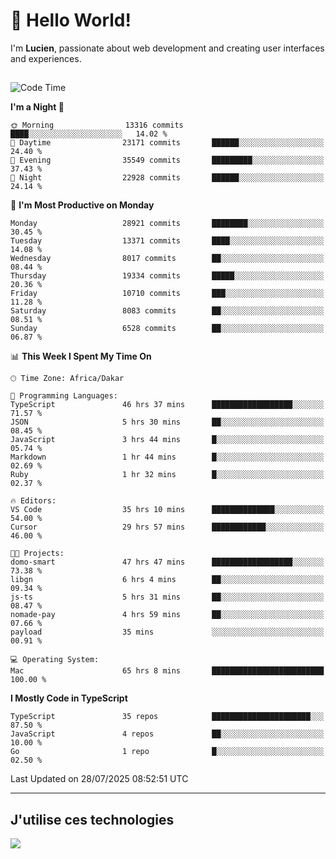 # 👋 Hello World!

I'm **Lucien**, passionate about web development and creating user interfaces and experiences.

##

<!--START_SECTION:waka-->
![Code Time](http://img.shields.io/badge/Code%20Time-3%2C528%20hrs%2044%20mins-blue)

**I'm a Night 🦉** 

```text
🌞 Morning                13316 commits       ████░░░░░░░░░░░░░░░░░░░░░   14.02 % 
🌆 Daytime                23171 commits       ██████░░░░░░░░░░░░░░░░░░░   24.40 % 
🌃 Evening                35549 commits       █████████░░░░░░░░░░░░░░░░   37.43 % 
🌙 Night                  22928 commits       ██████░░░░░░░░░░░░░░░░░░░   24.14 % 
```
📅 **I'm Most Productive on Monday** 

```text
Monday                   28921 commits       ████████░░░░░░░░░░░░░░░░░   30.45 % 
Tuesday                  13371 commits       ████░░░░░░░░░░░░░░░░░░░░░   14.08 % 
Wednesday                8017 commits        ██░░░░░░░░░░░░░░░░░░░░░░░   08.44 % 
Thursday                 19334 commits       █████░░░░░░░░░░░░░░░░░░░░   20.36 % 
Friday                   10710 commits       ███░░░░░░░░░░░░░░░░░░░░░░   11.28 % 
Saturday                 8083 commits        ██░░░░░░░░░░░░░░░░░░░░░░░   08.51 % 
Sunday                   6528 commits        ██░░░░░░░░░░░░░░░░░░░░░░░   06.87 % 
```


📊 **This Week I Spent My Time On** 

```text
🕑︎ Time Zone: Africa/Dakar

💬 Programming Languages: 
TypeScript               46 hrs 37 mins      ██████████████████░░░░░░░   71.57 % 
JSON                     5 hrs 30 mins       ██░░░░░░░░░░░░░░░░░░░░░░░   08.45 % 
JavaScript               3 hrs 44 mins       █░░░░░░░░░░░░░░░░░░░░░░░░   05.74 % 
Markdown                 1 hr 44 mins        █░░░░░░░░░░░░░░░░░░░░░░░░   02.69 % 
Ruby                     1 hr 32 mins        █░░░░░░░░░░░░░░░░░░░░░░░░   02.37 % 

🔥 Editors: 
VS Code                  35 hrs 10 mins      ██████████████░░░░░░░░░░░   54.00 % 
Cursor                   29 hrs 57 mins      ████████████░░░░░░░░░░░░░   46.00 % 

🐱‍💻 Projects: 
domo-smart               47 hrs 47 mins      ██████████████████░░░░░░░   73.38 % 
libgn                    6 hrs 4 mins        ██░░░░░░░░░░░░░░░░░░░░░░░   09.34 % 
js-ts                    5 hrs 31 mins       ██░░░░░░░░░░░░░░░░░░░░░░░   08.47 % 
nomade-pay               4 hrs 59 mins       ██░░░░░░░░░░░░░░░░░░░░░░░   07.66 % 
payload                  35 mins             ░░░░░░░░░░░░░░░░░░░░░░░░░   00.91 % 

💻 Operating System: 
Mac                      65 hrs 8 mins       █████████████████████████   100.00 % 
```

**I Mostly Code in TypeScript** 

```text
TypeScript               35 repos            ██████████████████████░░░   87.50 % 
JavaScript               4 repos             ██░░░░░░░░░░░░░░░░░░░░░░░   10.00 % 
Go                       1 repo              █░░░░░░░░░░░░░░░░░░░░░░░░   02.50 % 
```




 Last Updated on 28/07/2025 08:52:51 UTC
<!--END_SECTION:waka-->
---

## J'utilise ces technologies

<p align="left">
  <a href="https://skillicons.dev">
    <img src="https://skillicons.dev/icons?i=ts,js,go,ruby,css,scss,tailwind,react,vite,nextjs,docker,figma,ableton" />
  </a>
</p>

